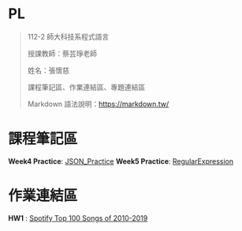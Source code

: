 # PL
> 112-2 師大科技系程式語言
> 
> 授課教師：蔡芸琤老師
> 
> 姓名：張懷慈
> 
> 課程筆記區、作業連結區、專題連結區
> 
> Markdown 語法說明：https://markdown.tw/

 # 課程筆記區 #
 
 **Week4 Practice**:
 [JSON_Practice](https://github.com/marcelinechang/PL-Repo./blob/main/Week4/Week4_JSON_Practice.ipynb)
 **Week5 Practice**:
 [RegularExpression](https://github.com/marcelinechang/PL-Repo./blob/main/Week5/Week5_RegularExpression_Practice.ipynb)

 # 作業連結區 #

 **HW1** :
[Spotify Top 100 Songs of 2010-2019](https://github.com/marcelinechang/PL-Repo./blob/main/HW1/HW1_%E5%BC%B5%E6%87%B7%E6%85%88.ipynb)
